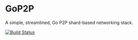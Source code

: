# GoP2P

A simple, streamlined, Go P2P shard-based networking stack.

[![Build Status](https://travis-ci.com/mitsukomegumi/GoP2P.svg?branch=master)](https://travis-ci.com/mitsukomegumi/GoP2P)
